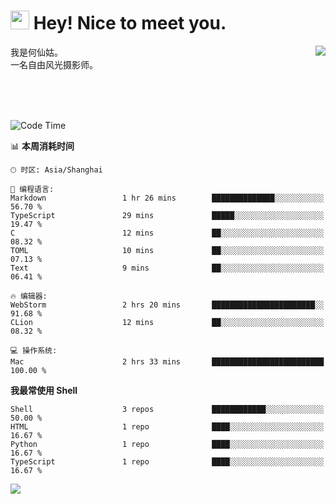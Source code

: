 <h1><img src="https://emojis.slackmojis.com/emojis/images/1531849430/4246/blob-sunglasses.gif?1531849430" width="30"/> Hey! Nice to meet you.</h1>
<a href="#">
<img align="right" src="https://github-readme-stats.vercel.app/api?username=hexgu&show_icons=true&hide_border=true&icon_color=586069&title_color=a0a9af">
</a>
我是何仙姑。<br>
一名自由风光摄影师。<br>

<br><br><br>




<!--START_SECTION:waka-->
![Code Time](http://img.shields.io/badge/Code%20Time-20%20hrs%2052%20mins-blue)

📊 **本周消耗时间** 

```text
🕑︎ 时区: Asia/Shanghai

💬 编程语言: 
Markdown                 1 hr 26 mins        ██████████████░░░░░░░░░░░   56.70 % 
TypeScript               29 mins             █████░░░░░░░░░░░░░░░░░░░░   19.47 % 
C                        12 mins             ██░░░░░░░░░░░░░░░░░░░░░░░   08.32 % 
TOML                     10 mins             ██░░░░░░░░░░░░░░░░░░░░░░░   07.13 % 
Text                     9 mins              ██░░░░░░░░░░░░░░░░░░░░░░░   06.41 % 

🔥 编辑器: 
WebStorm                 2 hrs 20 mins       ███████████████████████░░   91.68 % 
CLion                    12 mins             ██░░░░░░░░░░░░░░░░░░░░░░░   08.32 % 

💻 操作系统: 
Mac                      2 hrs 33 mins       █████████████████████████   100.00 % 
```

**我最常使用 Shell** 

```text
Shell                    3 repos             ████████████░░░░░░░░░░░░░   50.00 % 
HTML                     1 repo              ████░░░░░░░░░░░░░░░░░░░░░   16.67 % 
Python                   1 repo              ████░░░░░░░░░░░░░░░░░░░░░   16.67 % 
TypeScript               1 repo              ████░░░░░░░░░░░░░░░░░░░░░   16.67 % 
```




<!--END_SECTION:waka-->


![](https://komarev.com/ghpvc/?username=hexgu)
